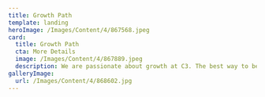 ```yaml
---
title: Growth Path
template: landing
heroImage: /Images/Content/4/867568.jpeg
card:
  title: Growth Path
  cta: More Details
  image: /Images/Content/4/867889.jpeg
  description: We are passionate about growth at C3. The best way to begin your journey with us is to get involved with our Growth Path, starting with the Discovery Track.
galleryImage:
  url: /Images/Content/4/868602.jpg
---
```

